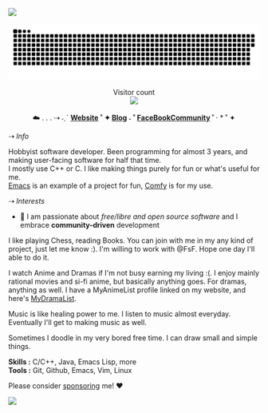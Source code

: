 ![](https://media0.giphy.com/media/3otPorWLQJq5GmHRtu/giphy.gif)

<a href=#><img src="contributions.svg"></a>

<p align="center"> 
  Visitor count<br>
  <img src="https://profile-counter.glitch.me/daweedkob/count.svg" />
</p>



<div align="center">
  <p>
    ☁️ . . . ⇢ ˗ˏˋ
    <strong>
    <a href='https://github.com/Likhon-baRoy'>Website</a> ˚ ✦
    <a href='https://github.com/Likhon-baRoy'>Blog</a> ˗ ˚
      <a href='https://www.facebook.com/likhonhere007'>FaceBookCommunity</a>
  </strong>
                ˚  ·        
      * ˚ ✦
  </p>
</div>

<p>⇢ <i>Info</i></p>

Hobbyist software developer. Been programming for almost 3 years, and making user-facing software for half that time.  
I mostly use C++ or C. I like making things purely for fun or what's useful for me.  
[Emacs] is an example of a project for fun, [Comfy] is for my use.

[Emacs]: https://github.com/Likhon-baRoy/.emacs.d
[Comfy]: https://github.com/Likhon-baRoy/dotfiles

<p>⇢ <i>Interests</i></p>

- 🤖 I am passionate about *free/libre and open source software* and I embrace **community-driven** development

I like playing Chess, reading Books. You can join with me in my any kind of project, just let me know :).
I'm willing to work with @FsF. Hope one day I'll able to do it.

I watch Anime and Dramas if I'm not busy earning my living :(. I enjoy mainly rational movies and si-fi anime, but basically anything goes.
For dramas, anything as well. I have a MyAnimeList profile linked on my website, and here's [MyDramaList].

Music is like healing power to me. I listen to music almost everyday. Eventually I'll get to making music as well.

Sometimes I doodle in my very bored free time. I can draw small and simple things.

[MyDramaList]: https://github.com/Likhon-baRoy/org-notes/blob/main/quotes.org

**Skills :** C/C++, Java, Emacs Lisp, more
</br>
**Tools :** Git, Github, Emacs, Vim, Linux

Please consider [sponsoring](https://github.com/sponsors/Likhon-baRoy/) me! ❤

![](https://komarev.com/ghpvc/?username=Likhon-baRoy&color=ff69b4)
